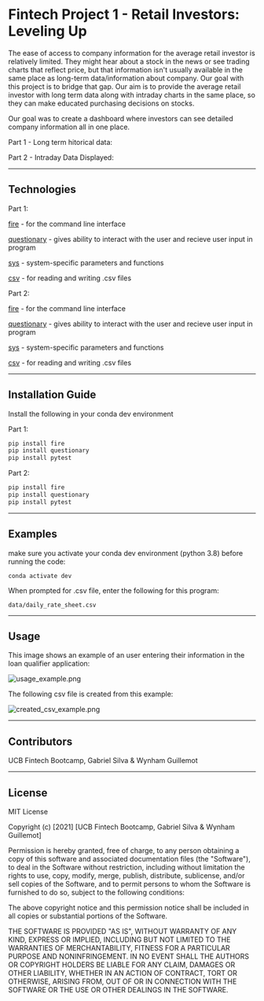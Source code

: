 # Fintech Project 1 - Retail Investors: Leveling Up

The ease of access to company information for the average retail investor is relatively limited. They might hear about a stock in the news or see trading charts that reflect price, but that information isn't usually available in the same place as long-term data/information about company. Our goal with this project is to bridge that gap. Our aim is to provide the average retail investor with long term data along with intraday charts in the same place, so they can make educated purchasing decisions on stocks.

Our goal was to create a dashboard where investors can see detailed company information all in one place. 

Part 1 - Long term hitorical data:

Part 2 - Intraday Data Displayed:

---

## Technologies

Part 1:

[fire](fire) - for the command line interface

[questionary](questionary) - gives ability to interact with the user and recieve user input in program

[sys](sys) - system-specific parameters and functions

[csv](csv) - for reading and writing .csv files


Part 2:

[fire](fire) - for the command line interface

[questionary](questionary) - gives ability to interact with the user and recieve user input in program

[sys](sys) - system-specific parameters and functions

[csv](csv) - for reading and writing .csv files

---

## Installation Guide

Install the following in your conda dev environment

Part 1:

```python
pip install fire
pip install questionary
pip install pytest
```
Part 2: 

```python
pip install fire
pip install questionary
pip install pytest
```

---

## Examples

make sure you activate your conda dev environment (python 3.8) before running the code:
```
conda activate dev
```
When prompted for .csv file, enter the following for this program:
```
data/daily_rate_sheet.csv
```
---

## Usage

This image shows an example of an user entering their information in the loan qualifier application:

![usage_example.png](usage_example.png)


The following csv file is created from this example:

![created_csv_example.png](created_csv_example.png)

---

## Contributors

UCB Fintech Bootcamp, Gabriel Silva & Wynham Guillemot 

---

## License

MIT License

Copyright (c) [2021] [UCB Fintech Bootcamp, Gabriel Silva & Wynham Guillemot]

Permission is hereby granted, free of charge, to any person obtaining a copy
of this software and associated documentation files (the "Software"), to deal
in the Software without restriction, including without limitation the rights
to use, copy, modify, merge, publish, distribute, sublicense, and/or sell
copies of the Software, and to permit persons to whom the Software is
furnished to do so, subject to the following conditions:

The above copyright notice and this permission notice shall be included in all
copies or substantial portions of the Software.

THE SOFTWARE IS PROVIDED "AS IS", WITHOUT WARRANTY OF ANY KIND, EXPRESS OR
IMPLIED, INCLUDING BUT NOT LIMITED TO THE WARRANTIES OF MERCHANTABILITY,
FITNESS FOR A PARTICULAR PURPOSE AND NONINFRINGEMENT. IN NO EVENT SHALL THE
AUTHORS OR COPYRIGHT HOLDERS BE LIABLE FOR ANY CLAIM, DAMAGES OR OTHER
LIABILITY, WHETHER IN AN ACTION OF CONTRACT, TORT OR OTHERWISE, ARISING FROM,
OUT OF OR IN CONNECTION WITH THE SOFTWARE OR THE USE OR OTHER DEALINGS IN THE
SOFTWARE.
